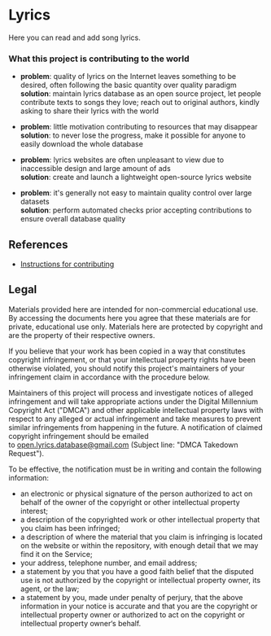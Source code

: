 # Lyrics

Here you can read and add song lyrics.


### What this project is contributing to the world

 - **problem**: quality of lyrics on the Internet leaves something to be desired, often following the basic quantity over quality paradigm<br/>
 **solution**: maintain lyrics database as an open source project, let people contribute texts to songs they love; reach out to original authors, kindly asking to share their lyrics with the world

 - **problem**: little motivation contributing to resources that may disappear<br/>
 **solution**: to never lose the progress, make it possible for anyone to easily download the whole database

 - **problem**: lyrics websites are often unpleasant to view due to inaccessible design and large amount of ads<br/>
 **solution**: create and launch a lightweight open-source lyrics website

 - **problem**: it's generally not easy to maintain quality control over large datasets<br/>
 **solution**: perform automated checks prior accepting contributions to ensure overall database quality


## References

 * [Instructions for contributing](https://github.com/Lyrics/lyrics/tree/master/docs/Contributing.md)


## Legal

Materials provided here are intended for non-commercial educational use. By accessing the documents here you agree that these materials are for private, educational use only. Materials here are protected by copyright and are the property of their respective owners.

If you believe that your work has been copied in a way that constitutes copyright infringement, or that your intellectual property rights have been otherwise violated, you should notify this project's maintainers of your infringement claim in accordance with the procedure below.

Maintainers of this project will process and investigate notices of alleged infringement and will take appropriate actions under the Digital Millennium Copyright Act ("DMCA") and other applicable intellectual property laws with respect to any alleged or actual infringement and take measures to prevent similar infringements from happening in the future. A notification of claimed copyright infringement should be emailed to open.lyrics.database@gmail.com (Subject line: "DMCA Takedown Request").

To be effective, the notification must be in writing and contain the following information:
* an electronic or physical signature of the person authorized to act on behalf of the owner of the copyright or other intellectual property interest;
* a description of the copyrighted work or other intellectual property that you claim has been infringed;
* a description of where the material that you claim is infringing is located on the website or within the repository, with enough detail that we may find it on the Service;
* your address, telephone number, and email address;
* a statement by you that you have a good faith belief that the disputed use is not authorized by the copyright or intellectual property owner, its agent, or the law;
* a statement by you, made under penalty of perjury, that the above information in your notice is accurate and that you are the copyright or intellectual property owner or authorized to act on the copyright or intellectual property owner‘s behalf.
